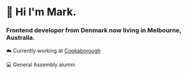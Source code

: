 # 👋 Hi I'm Mark. 

### Frontend developer from Denmark now living in Melbourne, Australia.

☁️  Currently working at [Cookaborough](https://cookaborough.com.au)

💻  General Assembly alumni



